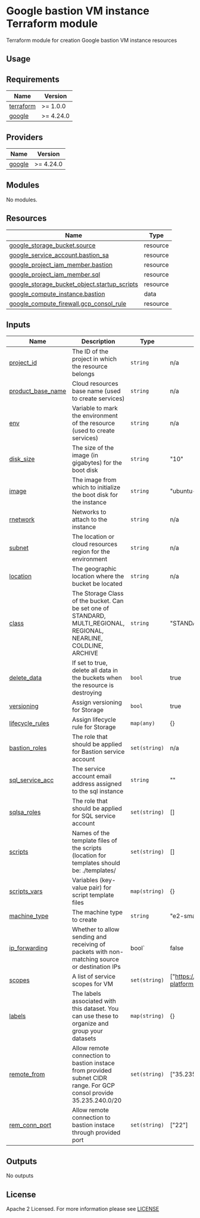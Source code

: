 # Google bastion VM instance Terraform module
Terraform module for creation Google bastion VM instance resources 

## Usage

<!-- BEGIN_TF_DOCS -->
## Requirements

| Name                                                                      | Version   |
| ------------------------------------------------------------------------- | --------- |
| <a name="requirement_terraform"></a> [terraform](#requirement\_terraform) | >= 1.0.0  |
| <a name="requirement_google"></a> [google](#requirement\_google)          | >= 4.24.0 |

## Providers

| Name                                                             | Version   |
| ---------------------------------------------------------------- | --------- |
| <a name="requirement_google"></a> [google](#requirement\_google) | >= 4.24.0 |

## Modules

No modules.

## Resources

| Name                                                                                                                                                             | Type     |
| ---------------------------------------------------------------------------------------------------------------------------------------------------------------- | -------- |
| [google_storage_bucket.source](https://registry.terraform.io/providers/hashicorp/google/latest/docs/resources/storage_bucket)                                    | resource |
| [google_service_account.bastion_sa](https://registry.terraform.io/providers/DrFaust92/google/latest/docs/resources/google_service_account)                       | resource |
| [google_project_iam_member.bastion](https://registry.terraform.io/providers/hashicorp/google/latest/docs/resources/google_project_iam#google_project_iam_member) | resource |
| [google_project_iam_member.sql](https://registry.terraform.io/providers/hashicorp/google/latest/docs/resources/google_project_iam#google_project_iam_member)     | resource |
| [google_storage_bucket_object.startup_scripts](https://registry.terraform.io/providers/hashicorp/google/latest/docs/resources/storage_bucket_object)             | resource |
| [google_compute_instance.bastion](https://registry.terraform.io/providers/hashicorp/google/latest/docs/resources/compute_instance)                               | data     |
| [google_compute_firewall.gcp_consol_rule](https://registry.terraform.io/providers/hashicorp/google/latest/docs/resources/compute_firewall)                       | resource |

## Inputs

| Name                                                                                      | Description                                                                                                        | Type          | Default                                            | Required |
| ----------------------------------------------------------------------------------------- | ------------------------------------------------------------------------------------------------------------------ | ------------- | -------------------------------------------------- | :------: |
| <a name="input_project_id"></a> [project\_id](#input\_project\_id)                        | The ID of the project in which the resource belongs                                                                | `string`      | n/a                                                |   yes    |
| <a name="input_product_base_name"></a> [product\_base\_name](#input\_product\_base\_name) | Cloud resources base name (used to create services)                                                                | `string`      | n/a                                                |   yes    |
| <a name="input_env"></a> [env](#input\_env)                                               | Variable to mark the environment of the resource (used to create services)                                         | `string`      | n/a                                                |   yes    |
| <a name="input_disk_size"></a> [disk\_size](#input\_disk\_size)                           | The size of the image (in gigabytes) for the boot disk                                                             | `string`      | "10"                                               |    no    |
| <a name="input_image"></a> [image](#input\_image)                                         | The image from which to initialize the boot disk for the instance                                                  | `string`      | "ubuntu-2004-focal-v20220927"                      |    no    |
| <a name="input_network"></a> [rnetwork](#input\_network)                                  | Networks to attach to the instance                                                                                 | `string`      | n/a                                                |   yes    |
| <a name="input_subnet"></a> [subnet](#input\_subnet)                                      | The location or cloud resources region for the environment                                                         | `string`      | n/a                                                |   yes    |
| <a name="input_location"></a> [location](#input\_location)                                | The geographic location where the bucket be located                                                                | `string`      | n/a                                                |   yes    |
| <a name="input_class"></a> [class](#input\_class)                                         | The Storage Class of the bucket. Can be set one of STANDARD, MULTI_REGIONAL, REGIONAL, NEARLINE, COLDLINE, ARCHIVE | `string`      | "STANDARD"                                         |    no    |
| <a name="input_delete_data"></a> [delete\_data](#input\_delete\_data)                     | If set to true, delete all data in the buckets when the resource is destroying                                     | `bool`        | true                                               |    no    |
| <a name="input_versioning"></a> [versioning](#input\_versioning)                          | Assign versioning for Storage                                                                                      | `bool`        | true                                               |    no    |
| <a name="input_lifecycle_rules"></a> [lifecycle\_rules](#input\_lifecycle\_rules)         | Assign lifecycle rule for Storage                                                                                  | `map(any)`    | {}                                                 |    no    |
| <a name="input_bastion_roles"></a> [bastion\_roles](#input\_bastion\_roles)               | The role that should be applied for Bastion service account                                                        | `set(string)` | n/a                                                |   yes    |
| <a name="input_sql_service_acc"></a> [sql\_service\_acc](#input\_sql\_service\_acc)       | The service account email address assigned to the sql instance                                                     | `string`      | ""                                                 |    no    |
| <a name="input_sqlsa_roles"></a> [sqlsa\_roles](#input\_sqlsa\_roles)                     | The role that should be applied for SQL service account                                                            | `set(string)` | []                                                 |    no    |
| <a name="input_scripts"></a> [scripts](#input\_scripts)                                   | Names of the template files of the scripts (location for templates should be: ./templates/                         | `set(string)` | []                                                 |    no    |
| <a name="input_scripts_vars"></a> [scripts\_vars](#input\_scripts\_vars)                  | Variables (key-value pair) for script template files                                                               | `map(string)` | {}                                                 |    no    |
| <a name="input_machine_type"></a> [machine\_type](#input\_machine\_type)                  | The machine type to create                                                                                         | `string`      | "e2-small"                                         |    no    |
| <a name="input_ip_forwarding"></a> [ip\_forwarding](#input\_ip\_forwarding)               | Whether to allow sending and receiving of packets with non-matching source or destination IPs                      | bool`         | false                                              |    no    |
| <a name="input_scopes"></a> [scopes](#input\_scopes)                                      | A list of service scopes for VM                                                                                    | `set(string)` | ["https://www.googleapis.com/auth/cloud-platform"] |    no    |
| <a name="input_labels"></a> [labels](#input\_labels)                                      | The labels associated with this dataset. You can use these to organize and group your datasets                     | `map(string)` | {}                                                 |    no    |
| <a name="input_remote_from"></a> [remote\_from](#input\_remote\_from)                     | Allow remote connection to bastion instace from provided subnet CIDR range. For GCP consol provide 35.235.240.0/20 | `set(string)` | ["35.235.240.0/20"]                                |    no    |
| <a name="input_rem_conn_port"></a> [rem\_conn\_port](#input\_rem\_conn\_port)             | Allow remote connection to bastion instace through provided port                                                   | `set(string)` | ["22"]                                             |    no    |
## Outputs

No outputs
<!-- END_TF_DOCS -->

## License

Apache 2 Licensed. For more information please see [LICENSE](https://github.com/data-platform-hq/terraform-google-bastion-vm/blob/main/LICENSE)
